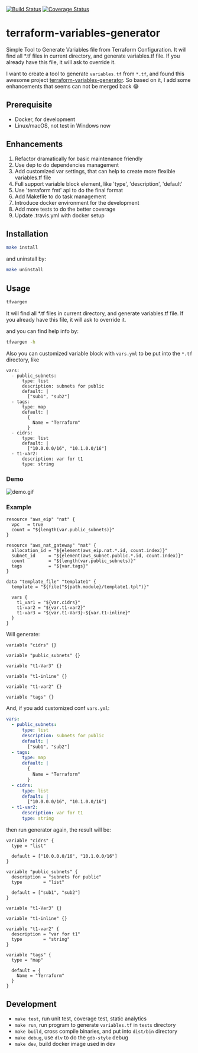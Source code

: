 [![Build Status](https://travis-ci.org/hanks/terraform-variables-generator.svg?branch=master)](https://travis-ci.org/hanks/terraform-variables-generator) [![Coverage Status](https://coveralls.io/repos/github/hanks/terraform-variables-generator/badge.svg)](https://coveralls.io/github/hanks/terraform-variables-generator)

# terraform-variables-generator

Simple Tool to Generate Variables file from Terraform Configuration. It will find all *.tf files in current directory, and generate variables.tf file. If you already have this file, it will ask to override it.

I want to create a tool to generate `variables.tf` from `*.tf`, and found this awesome project [terraform-variables-generator](https://github.com/alexandrst88/terraform-variables-generator).
So based on it, I add some enhancements that seems can not be merged back :joy:

## Prerequisite

* Docker, for development
* Linux/macOS, not test in Windows now

## Enhancements

1. Refactor dramatically for basic maintenance friendly
2. Use dep to do dependencies management
3. Add customized var settings, that can help to create more flexible variables.tf file
4. Full support variable block element, like 'type', 'description', 'default'
5. Use 'terraform fmt' api to do the final format
6. Add Makefile to do task management
7. Introduce docker environment for the development
8. Add more tests to do the better coverage
9. Update .travis.yml with docker setup

## Installation

```bash
make install
```

and uninstall by:

```bash
make uninstall
```

## Usage

```bash
tfvargen
```

It will find all *.tf files in current directory, and generate variables.tf file. If you already have this file, it will ask to override it.

and you can find help info by:

```bash
tfvargen -h
```

Also you can customized variable block with `vars.yml` to be put into the `*.tf` directory, like

```text
vars:
  - public_subnets:
      type: list
      description: subnets for public
      default: |
        ["sub1", "sub2"]
  - tags:
      type: map
      default: |
        {
          Name = "Terraform"
        }
  - cidrs:
      type: list
      default: |
        ["10.0.0.0/16", "10.1.0.0/16"]
  - t1-var2:
      description: var for t1
      type: string
```

### Demo

![demo.gif](./docs/images/demo.gif)

### Example

```text
resource "aws_eip" "nat" {
  vpc   = true
  count = "${length(var.public_subnets)}"
}

resource "aws_nat_gateway" "nat" {
  allocation_id = "${element(aws_eip.nat.*.id, count.index)}"
  subnet_id     = "${element(aws_subnet.public.*.id, count.index)}"
  count         = "${length(var.public_subnets)}"
  tags          = "${var.tags}"
}

data "template_file" "template1" {
  template = "${file("${path.module}/template1.tpl")}"

  vars {
    t1_var1 = "${var.cidrs}"
    t1-var2 = "${var.t1-var2}"
    t1-var3 = "${var.t1-Var3}-${var.t1-inline}"
  }
}
```

Will generate:

```text
variable "cidrs" {}

variable "public_subnets" {}

variable "t1-Var3" {}

variable "t1-inline" {}

variable "t1-var2" {}

variable "tags" {}
```

And, if you add customized conf `vars.yml`:

```yaml
vars:
  - public_subnets:
      type: list
      description: subnets for public
      default: |
        ["sub1", "sub2"]
  - tags:
      type: map
      default: |
        {
          Name = "Terraform"
        }
  - cidrs:
      type: list
      default: |
        ["10.0.0.0/16", "10.1.0.0/16"]
  - t1-var2:
      description: var for t1
      type: string
```

then run generator again, the result will be:

```text
variable "cidrs" {
  type = "list"

  default = ["10.0.0.0/16", "10.1.0.0/16"]
}

variable "public_subnets" {
  description = "subnets for public"
  type        = "list"

  default = ["sub1", "sub2"]
}

variable "t1-Var3" {}

variable "t1-inline" {}

variable "t1-var2" {
  description = "var for t1"
  type        = "string"
}

variable "tags" {
  type = "map"

  default = {
    Name = "Terraform"
  }
}
```

## Development

* `make test`, run unit test, coverage test, static analytics
* `make run`, run program to generate `variables.tf` in `tests` directory
* `make build`, cross compile binaries, and put into `dist/bin` directory
* `make debug`, use `dlv` to do the `gdb-style` debug
* `make dev`, build docker image used in dev
